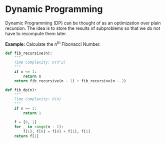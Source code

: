 # Dynamic Programming

Dynamic Programming (DP) can be thought of as an optimization over plain recursion. The idea is to store the results of subproblems so that we do not have to recompute them later.

**Example:** Calculate the n<sup>th</sup> Fibonacci Number.

```python
def fib_recursive(n):
    """
    Time Complexity: O(n^2)
    """
    if n <= 1:
        return n
    return fib_recursive(n - 1) + fib_recursive(n - 2)
```

```python
def fib_dp(n):
    """
    Time Complexity: O(n)
    """
    if n == 1:
        return 1

    f = [0, 1]
    for _ in range(n - 1):
        f[1], f[0] = f[0] + f[1], f[1]
    return f[1]
```
